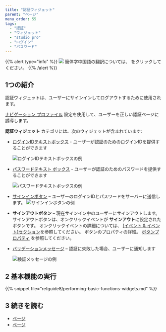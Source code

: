 ```yaml
---
title: "認証ウィジェット"
parent: "ページ"
menu_order: 55
tags:
  - "認証"
  - "ウィジェット"
  - "studio pro"
  - "ログイン"
  - "パスワード"
---
```


{{% alert type="info" %}}
<img src="attachments/chinese-translation/china.png" style="display: inline-block; margin: 0" /> 簡体字中国語の翻訳については、 [<unk> <unk> <unk>](https://cdn.mendix.tencent-cloud.com/documentation/refguide8/authentication-widgets.pdf) をクリックしてください。
{{% /alert %}}

## 1つの紹介

認証ウィジェットは、ユーザーにサインインしてログアウトするために使用されます。

[ナビゲーション プロファイル](navigation#authentication) 設定を使用して、ユーザーを正しい認証ページに誘導します。

**認証ウィジェット** カテゴリには、次のウィジェットが含まれています:

* [ログインIDテキストボックス](login-id-text-box) - ユーザーが認証のためのログインIDを提供することができます

    ![ログインIDテキストボックスの例](attachments/authentication-widgets/logid-id-example.png)

* [パスワードテキスト ボックス](password-text-box) - ユーザーが認証のためのパスワードを提供することができます

    ![パスワードテキストボックスの例](attachments/authentication-widgets/password-text-box-example.png)

* [サインインボタン](sign-in-button) – ユーザーのログインIDとパスワードをサーバーに送信します。 ![サインインボタンの例](attachments/authentication-widgets/sign-in-button-example.png)

* **サインアウトボタン** – 現在サインイン中のユーザーにサインアウトします。 サインアウトボタンは、オンクリックイベントが **サインアウト**に設定されたボタンです。 オンクリックイベントの詳細については、 [[イベント & イベント]セクション](on-click-event)を参照してください。 ボタンのプロパティの詳細。 [ボタンプロパティ](button-properties) を参照してください。

* [バリデーションメッセージ](validation-message) – 認証に失敗した場合、ユーザーに通知します

    ![検証メッセージの例](attachments/authentication-widgets/validation-message-example.png)

## 2 基本機能の実行

{{% snippet file="refguide8/performing-basic-functions-widgets.md" %}}

## 3 続きを読む

* [ページ](page)
* [ページ](ページ)